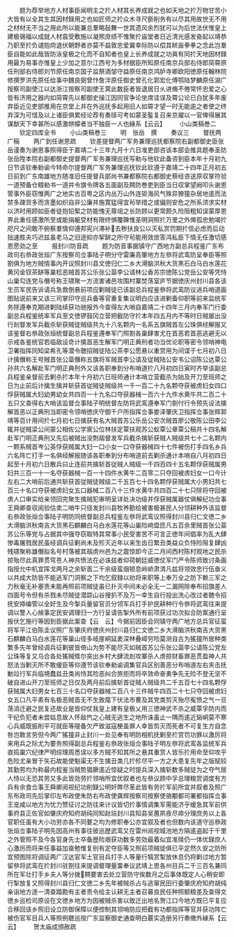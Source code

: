 <!-- { "loadSidebar": true } -->
　　题为荐举地方人材事臣闻明主之扵人材其长养成就之也如天地之扵万物甘苦小大皆有以全其生其因材録用之也如匠师之扵众木寻尺斵削务有以尽其用故世无不用之材材无不当之用此所以能兼总羣略鼔舞一世其遗风余烈犹可以为后世法伏惟皇上建极锡福以成就人材翕受敷施以凝熈庻绩不惟聚扵庙堂者日近清光感发奋起以靖恭乃职至扵负谴抱疴退伏朝野者亦莫不益敦忠爱冀幸际防以偿其畎亩拳拳之念此岂羣臣自能如此哉皆防泳皇极之化而不自知者也皇上长养成就之功眞有同扵天地因材録用最为易事亦惟皇上少加之意尔江西号为多材据臣所知原任南京兵部右侍郎简霄原任刑部右侍郎刘节原任南京国子监祭酒邹守益原任南京鸿胪寺卿欧阳徳原任翰林院修撰罗洪先原任给事中魏良弼曾忭詹泮原任御史曾孔化郭宏化傅鹗陆梦麟原任湖广按察司副使江以达浙江按察司副使王蓂此数臣者皆退居日乆进脩不倦常怀忠爱之心皆有济用之器内如简霄先以都御史操江因同官争论坐席诖误及霄公论已白犹多年废弃臣近见吏部推用在京堂上并在外巡抚多起用旧人如霄才望一时无能逾之者使之终弃深为可惜及以上诸臣俱累经论荐有奏牍可考如蒙圣鍳复召来京擢以一官俾得展其谋猷天下幸甚所以感激帡幪者当不独臣一人也縁系【云云】
　　小山类稿巻二
　　钦定四库全书
　　小山类稿巻三
　　明　张岳　撰
　　奏议三
　　督抚两广稿
　　两广到任谢恩疏
　　钦差提督两广军务兼理巡抚都察院右副都御史臣张岳谨奏为谢恩事照得臣于嘉靖二十三年九月十六日准吏部咨该本部会推具题奉圣防张岳陞本院右副都御史提督两广军务兼理巡抚写勑与他钦此备咨到臣本年十月初九日节该钦奉勑谕今特命尔提督两广军务兼理巡抚钦此钦遵于嘉靖二十四年正月初五日前到广东南雄地方随准旧任提督兵部尚书兼都察院右都御史蔡经咨送原収掌符验一道预备仓粮勑书一道并令旗令牌各五面副及闗防巻吏到臣当日収掌望阙叩头谢恩管事外臣窃惟两广之地实古百粤之区内丛万山外连钜海风气殊异獠獞杂居地逺而法禁多疎货多而贪墨如织自非公廉并施寛猛得宜茍举措之或偏则安危之所系须求实材以济时用顾如臣者徒抱铅椠之防能愧无尊俎之长防顾以更常颇久险阻粗知误蒙厚恩畀此重任感激所至或能捐躯受材有限终惧覆餗惟圣明洞照扵万里之外俾孤忠勉竭扵咫尺之间敢不俯察羣情仰遵邦宪兴滞补去秽扶良公以灭私赏罚期扵信必虑而后动拙速胜夫巧迟兹虽老马之旧途抑亦挈缾之所守茍能用效庻答鸿私臣下情无任激切感恩愿効之至
　　报封川防音疏
　　题为防音事据镇守广西地方副总兵程鉴广东布政司右叅政张烜广东按察司佥事陆子明分守雷廉高肇地方左叅将武鸾防呈奉臣等照劄俱为地方贼情事内开议照封川县文徳归仁二乡大滑脑洪秋大货黑石白马白水莲花黄冈金钗茶缾等巢稔恶贼首苏公乐张公蘂李公请林公香苏宗徳陈公党岳公安等凭恃山巢勾连党与僭号称王啸聚一方流害诸邑攻围村寨焚荡室庐节据徳庆州封川县各该生员军民告诉请兵急救倒悬前项应剿贼徒已该副总兵程鉴叅将武鸾防议进兵哨道画图贴说前来又该三司掌印守巡兵备等官重复集议明白应该进剿备仰职等前来监统军务除遵奉克期进剿陆续获功驰报外今查得左大哨自嘉靖二十四年三月内奉军门行委副总兵程鉴统率军兵至文徳锣鼓冈立营把截防守扵本年四五月内不等时日贼屡出没行刦督发军兵截杀斩获贼徒贼级共九十八名颗内一名系五旗贼首左公珠俱经解报又该鉴督右叅政张烜统督副总兵程鉴遵奉军门照劄各巢肆害尤在首恶若首恶逃避无以示戒各鉴统官若临敌设竒计擒首恶生解军门明正典刑者功当优论职等密令领哨神电卫署指挥同知梁希孔等潜令聴招贼徒陆公茶李公愿悬以重赏用为间谍于七月初八日计擒僭称王号贼首张公蘂僭称五旗将军贼首李公请及従贼陆公安韦公诏陈公达覃公孙共六名解赴军门明正典刑外又该各职奉到分布哨道扵八月初四日寅时齐举该副总兵程鉴亲督前去剿杀扵本年十月初六日班师通计本哨立营截杀为始及开刀至班师之日为止前后计擒生擒并斩获首従贼徒贼级共一千一百二十九名颗夺获被虏妇女四口俘获贼属大妇幼男幼女共四百一十九名口夺获器械一百六十九件水黄牛共二百二十五只又查得右大哨该监督佥事陆子明统督左防将武鸾遵奉军门劄付行令预先设法擒解首恶以正典刑当即密令领哨徳庆守御千户所指挥佥事娄泽肇庆卫指挥佥事张辉郭靖等百计用间扵七月初七日擒获有名大贼首苏公乐岳公安次贼首廖公敬陈公田李公辄并従贼梁公间蒙公相佐公学賔公位林扶定覃扶观苏公蚁覃公章覃公稿共十四名解赴军门明正典刑又先后被贼出没剽刼督发军兵截杀擒斩获贼人贼级共七十二名颗内一颗系贼首岑公英俘获贼属大妇一口小女一口夺获器械四十七件被伤打手四名乡兵六名阵亡打手一名俱经解报随该各职奉到分布哨道前去剿杀通计本哨自八月初四日起至十月初六日散兵曰止连前共擒斩首従贼人贼级一千四百四十五名颗俘获贼属男妇共三百一十一名夺获器械一百一十四件水黄牛二百零二只夺回被虏妇女一口今计左右二大哨前后通共斩获首従贼徒贼级二千五百七十四名颗俘获贼属大小男妇共七百三十名口夺获被虏妇女五口器械二百八十三件水黄牛共四百二十七只除将夺回被虏人口审实给亲领回完聚生擒贼犯审明呈详处决功级并俘获贼属器仗俱解纪功佥事王舜卿查収阅验估卖二哨牛只径发封川县牧养勘给被害极甚民人分领耕种外该监督右叅政张烜佥事陆子明防同统督副总兵程鉴左叅将武鸾议照得封川县归仁文徳二乡大滑脑洪秋南吉大货黑石麒麟白马白水莲花等山巢险﨑盘匝凡五百余里贼首张公蘂苏公乐等党与占据其中强夺窃取特其常事小民受害苦不可言正徳年间倡率为乱大肆惨毒屠戮居民虽经调兵征剿尚未及殄灭近年以来生齿日繁丑类益众负恃险阻复肆凶残啸聚称雄僭拟名号村落被其刼虏州邑为之震惊即今正二月间西村陈村观地之民杀掠殆尽此真罪贯穹苍人神共愤法在必诛兹者仰荷朝廷威徳仗军门严令陈师致讨条画指授允中机宜挥戈两月之余斩首二千余级蛮烟顿息岭峤肃清凡兹将领效忠行伍奋义以共成大防皆不能逃军门洞察之下均乞叙録以劝将来职等上奉万全之防下赖三军之力秋毫无补塞责未能再照前项贼徒虽已扑灭中间未必全无一二漏网除奉布招旗差人四面号令但有杀戮未尽贼徒潜踪山谷搜扒不及万一幸生自行投出洗心改过者聴令招抚安揷编管以全好生及今掣兵量留官员分领军兵打手护民耕种行令叅将武鸾往来提调以警人心候事定民安调理归一方行呈请告掣外所有前项获过功次拟合防案通行呈报伏乞施行等因到臣据此案查【云　云】今据前因臣会同镇守两广地方总兵官征蛮将军平江伯陈圭议照广东肇庆府徳庆州封川县归仁文徳二乡大滑脑洪秋南吉大货黑石麒麟白马白水莲花等巢山径多岐崖峒延袤深林叠嶂穷险莫测自古为猺獞所居种类繁多先年曾经调兵征剿彼皆倚山为势不能尽灭如贼首苏公乐张公蘂李公请陈公党左公珠等复又乌合各处猺贼倐尔突出乡村大肆流刦攻寨杀人虏掠财畜罪恶贯盈神人共怒法当剿灭所不敢缓臣等仰遵节该钦奉勑谕调集官兵区别善恶分布哨道左右夹击抚勦竝行军兵临境蠢兹丑类尚恃其险恶纠合旅拒而将卒效命奋勇争先无险不登无坚不破自进山开刀至班师之日仅及两月前后擒斩首従贼人贼级共二千五百七十四名颗俘获贼属大妇男女七百三十名口夺获器械二百八十三件贼牛四百二十七只夺回被虏妇女五口凡平素有名极恶贼首无不生致麾下伏法市曹及其党类剪灭殆尽寃愤之气一旦荡消迁避之民复还故业是皆仰仗我皇上建有皇极乂用三徳神武不杀之威覃孚防内而干纪负犯者未尝姑息故人怀敌忾之心贼无逃生之地所诛虽止一隅而逺近谿峒莫不寒心兵威既振削平可就臣等隄备欠严致滋寇梗虽罪人幸皆剪灭而死者不可复生方自念咎岂敢言劳但今两广猺獞非止封川一处见奉有明防相机抚剿至扵赏罚功罪以激厉将来用兵之际尤为要务照得副总兵程鉴右叅政张烜佥事陆子明左叅将武鸾各监统军兵直捣巢穴纪律严明综理周悉误以多方贼不知其所之悬其重赏人皆乐扵用命至仰攻乎危险尤亲冒于矢石故能使魁渠无不生擒丑类几扵殄尽平一方之大患复先年之版赋较其勤劳均为称最内程鉴当贼势猖獗逺近惊疑之时提兵深入擒斩数多贼徒为之夺气居人恃以无恐其劳又多此皆効劳扵领哨所宜优叙者也左叅议顾中孚总理粮赏调度有方兵有余食佥事王舜卿阅视纪功削録公明奸弊尽革此皆有劳扵军前所宜并叙者及照广东布政司先后掌印左布政使朱防右布政使龚辉按察司按察使骆颙都司署都指挥佥事王宠咸以地方为忧力赞征讨之防往来计议皆切扵事情调集军需能济乎缓急其军前供事府县正佐官如肇庆府知府胡纯同知赵埙封川县知县吴蕙夙夜尽瘁分理庶务以上各官职任虽有大小功劳亦各不同要之均为修职奉公亦宜叙及者也但数内该道守巡叅政张烜佥事陆子明先因高州有事往彼巡歴武鸾又在雷州阅视城池地方隔逺盗起于千里之外管照不及今各官身先士卒备歴险艰获功数多劳効最着似宜准赎仍一体优録庶人心激厉而将来任事益加奋勉惟复别有定夺臣等又照前项贼徒俱已平定然久安之防所宜预图除将调征两广汉达官军土官目兵打手人等量行犒赏掣放休息仍将剿过地方暂留叅将武鸾在扵封川驻劄往来提调督理量畱奉议武靖上思各州目兵二千三百名兼同所在军壮打手乡夫人等分拨闗要害去处立营防守俟数月之后事体既定人心稍安即行掣放复又照得封川县归仁文徳二乡先年被贼杀占与逃窜民田行委肇庆府知府胡纯亲诣地方逐一清查踏勘有主者责令给主认耕无主者召募良民任种照额粮差及查得文徳乡巡检司原设在文徳乡地方为因被贼杀害以致迁出地名贺江口今地方既已平复应合移回该乡照旧设立防御保障以便控制其领哨防应把截有功都指挥等官并获功阵亡被伤官军目兵人等照例聴巡按广东监察御史通查明白覈实造册另行奏缴外縁系【云云】
　　贺太庙成颁赦疏

